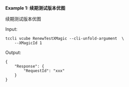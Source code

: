 **Example 1: 续期测试版本优图**

续期测试版本优图

Input: 

```
tccli vcube RenewTestXMagic --cli-unfold-argument  \
    --XMagicId 1
```

Output: 
```
{
    "Response": {
        "RequestId": "xxx"
    }
}
```

